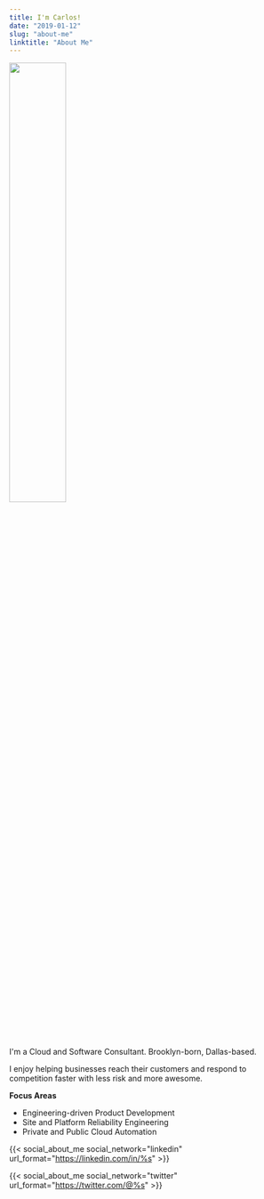 ```yaml
---
title: I'm Carlos!
date: "2019-01-12"
slug: "about-me"
linktitle: "About Me"
---
```


<img src="/images/me_20190404.jpg" height=45% width=45%>

I'm a Cloud and Software Consultant. Brooklyn-born, Dallas-based.

I enjoy helping businesses reach their customers and respond to competition
faster with less risk and more awesome.

**Focus Areas**

- Engineering-driven Product Development
- Site and Platform Reliability Engineering
- Private and Public Cloud Automation

{{< social_about_me social_network="linkedin" url_format="https://linkedin.com/in/%s" >}}

{{< social_about_me social_network="twitter" url_format="https://twitter.com/@%s" >}}
